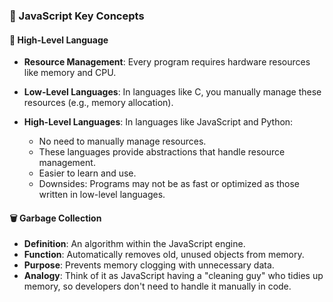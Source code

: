 ### 📝 JavaScript Key Concepts

#### 📌 High-Level Language

- **Resource Management**: Every program requires hardware resources like memory and CPU.

- **Low-Level Languages**: In languages like C, you manually manage these resources (e.g., memory allocation).

- **High-Level Languages**: In languages like JavaScript and Python:
  - No need to manually manage resources.
  - These languages provide abstractions that handle resource management.
  - Easier to learn and use.
  - Downsides: Programs may not be as fast or optimized as those written in low-level languages.

#### 🗑️ Garbage Collection

- **Definition**: An algorithm within the JavaScript engine.
- **Function**: Automatically removes old, unused objects from memory.
- **Purpose**: Prevents memory clogging with unnecessary data.
- **Analogy**: Think of it as JavaScript having a "cleaning guy" who tidies up memory, so developers don't need to handle it manually in code.
